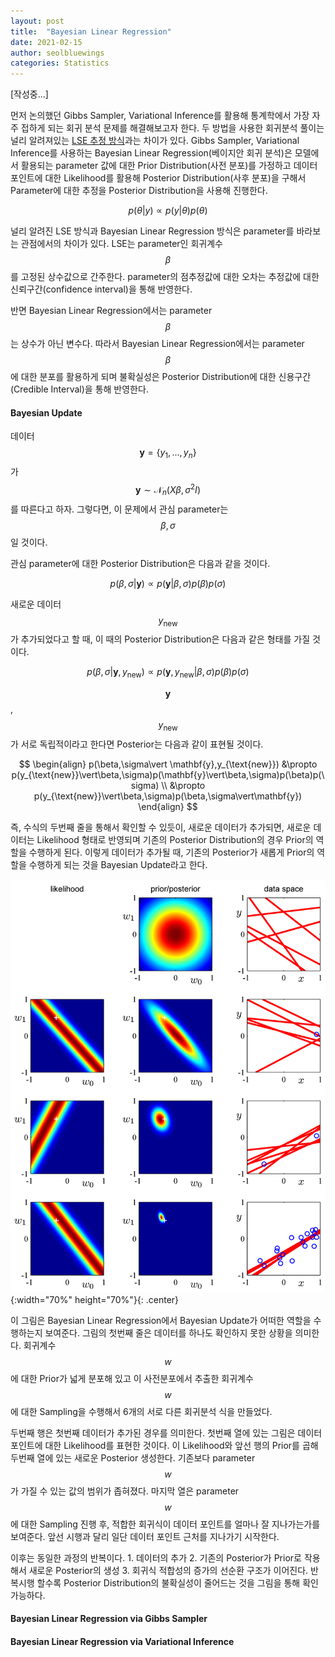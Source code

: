 ```yaml
---
layout: post
title:  "Bayesian Linear Regression"
date: 2021-02-15
author: seolbluewings
categories: Statistics
---
```


[작성중...]

먼저 논의했던 Gibbs Sampler, Variational Inference를 활용해 통계학에서 가장 자주 접하게 되는 회귀 분석 문제를 해결해보고자 한다. 두 방법을 사용한 회귀분석 풀이는 널리 알려져있는 [LSE 추정 방식](https://seolbluewings.github.io/statistics/2019/04/13/Linear-Regression.html)과는 차이가 있다. Gibbs Sampler, Variational Inference를 사용하는 Bayesian Linear Regression(베이지안 회귀 분석)은 모델에서 활용되는 parameter 값에 대한 Prior Distribution(사전 분포)를 가정하고 데이터 포인트에 대한 Likelihood를 활용해 Posterior Distribution(사후 분포)을 구해서 Parameter에 대한 추정을 Posterior Distribution을 사용해 진행한다.

$$ p(\theta\vert y) \propto p(y\vert\theta)p(\theta)$$

널리 알려진 LSE 방식과 Bayesian Linear Regression 방식은 parameter를 바라보는 관점에서의 차이가 있다. LSE는 parameter인 회귀계수 $$\beta$$를 고정된 상수값으로 간주한다. parameter의 점추정값에 대한 오차는 추정값에 대한 신뢰구간(confidence interval)을 통해 반영한다.

반면 Bayesian Linear Regression에서는 parameter $$\beta$$는 상수가 아닌 변수다. 따라서 Bayesian Linear Regression에서는 parameter $$\beta$$에 대한 분포를 활용하게 되며 불확실성은 Posterior Distribution에 대한 신용구간(Credible Interval)을 통해 반영한다.

#### Bayesian Update

데이터 $$ \mathbf{y} = \{y_{1},...,y_{n}\} $$가 $$ \mathbf{y} \sim \mathcal{N}_{n}(X\beta,\sigma^{2}I) $$ 를 따른다고 하자. 그렇다면, 이 문제에서 관심 parameter는 $$ \beta,\sigma $$일 것이다.

관심 parameter에 대한 Posterior Distribution은 다음과 같을 것이다.

$$ p(\beta,\sigma \vert \mathbf{y}) \propto p(\mathbf{y} \vert \beta,\sigma)p(\beta)p(\sigma)$$

새로운 데이터 $$y_{\text{new}}$$가 추가되었다고 할 때, 이 때의 Posterior Distribution은 다음과 같은 형태를 가질 것이다.

$$ p(\beta,\sigma\vert \mathbf{y},y_{\text{new}}) \propto p(\mathbf{y},y_{\text{new}}\vert \beta,\sigma)p(\beta)p(\sigma) $$

$$\mathbf{y}$$,$$y_{\text{new}}$$가 서로 독립적이라고 한다면 Posterior는 다음과 같이 표현될 것이다.

$$
\begin{align}
p(\beta,\sigma\vert \mathbf{y},y_{\text{new}}) &\propto p(y_{\text{new}}\vert\beta,\sigma)p(\mathbf{y}\vert\beta,\sigma)p(\beta)p(\sigma) \\
&\propto p(y_{\text{new}}\vert\beta,\sigma)p(\beta,\sigma\vert\mathbf{y})
\end{align}
$$

즉, 수식의 두번째 줄을 통해서 확인할 수 있듯이, 새로운 데이터가 추가되면, 새로운 데이터는 Likelihood 형태로 반영되며 기존의 Posterior Distribution의 경우 Prior의 역할을 수행하게 된다. 이렇게 데이터가 추가될 때, 기존의 Posterior가 새롭게 Prior의 역할을 수행하게 되는 것을 Bayesian Update라고 한다.

![BLR](https://github.com/seolbluewings/seolbluewings.github.io/blob/master/assets/Figure3.7.png?raw=true){:width="70%" height="70%"}{: .center}

이 그림은 Bayesian Linear Regression에서 Bayesian Update가 어떠한 역할을 수행하는지 보여준다. 그림의 첫번째 줄은 데이터를 하나도 확인하지 못한 상황을 의미한다. 회귀계수 $$w$$에 대한 Prior가 넓게 분포해 있고 이 사전분포에서 추출한 회귀계수 $$w$$에 대한 Sampling을 수행해서 6개의 서로 다른 회귀분석 식을 만들었다.

두번째 행은 첫번째 데이터가 추가된 경우를 의미한다. 첫번째 열에 있는 그림은 데이터 포인트에 대한 Likelihood를 표현한 것이다. 이 Likelihood와 앞선 행의 Prior를 곱해 두번째 열에 있는 새로운 Posterior 생성한다. 기존보다 parameter $$w$$가 가질 수 있는 값의 범위가 좁혀졌다. 마지막 열은 parameter $$w$$에 대한 Sampling 진행 후, 적합한 회귀식이 데이터 포인트를 얼마나 잘 지나가는가를 보여준다. 앞선 시행과 달리 일단 데이터 포인트 근처를 지나가기 시작한다.

이후는 동일한 과정의 반복이다. 1. 데이터의 추가 2. 기존의 Posterior가 Prior로 작용해서 새로운 Posterior의 생성 3. 회귀식 적합성의 증가의 선순환 구조가 이어진다. 반복시행 할수록 Posterior Distribution의 불확실성이 줄어드는 것을 그림을 통해 확인 가능하다.

#### Bayesian Linear Regression via Gibbs Sampler

#### Bayesian Linear Regression via Variational Inference



